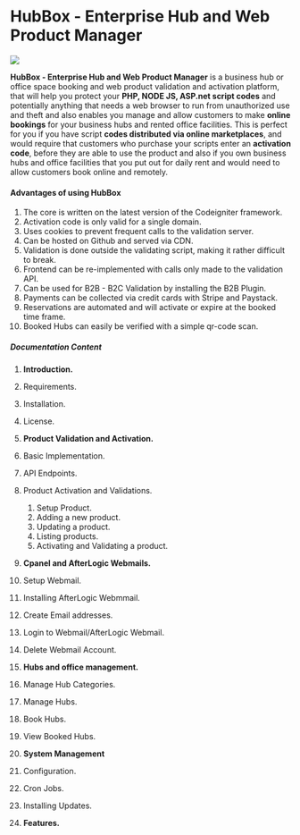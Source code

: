 # HubBox - Enterprise Hub and Web Product Manager

[![](https://data.jsdelivr.com/v1/package/gh/3m1n3nc3/ourzobia-api/badge)](https://www.jsdelivr.com/package/gh/3m1n3nc3/ourzobia-api)

**HubBox - Enterprise Hub and Web Product Manager** is a business hub or office space booking and web product validation and activation platform, that will help you protect your **PHP, NODE JS, ASP.net script codes** and potentially anything that needs a web browser to run from unauthorized use and theft and also enables you manage and allow customers to make **online bookings** for your business hubs and rented office facilities.
This is perfect for you if you have script **codes distributed via online marketplaces**, and would require that customers who purchase 
your scripts enter an **activation code**, before they are able to use the product and also if you own business hubs and office facilities that you put out for daily rent and would need to allow customers book online and remotely.

#### Advantages of using HubBox
  1. The core is written on the latest version of the Codeigniter framework.
  2. Activation code is only valid for a single domain.
  3. Uses cookies to prevent frequent calls to the validation server.
  4. Can be hosted on Github and served via CDN.
  5. Validation is done outside the validating script, making it rather difficult to break.
  6. Frontend can be re-implemented with calls only made to the validation API.
  7. Can be used for B2B - B2C Validation by installing the B2B Plugin.
  8. Payments can be collected via credit cards with Stripe and Paystack.
  9. Reservations are automated and will activate or expire at the booked time frame.
  10. Booked Hubs can easily be verified with a simple qr-code scan.


##### Documentation Content
1. **Introduction.**
 1. Requirements.
 2. Installation.
 3. License.

2. **Product Validation and Activation.**
 1. Basic Implementation.
 2. API Endpoints.
 3. Product Activation and Validations.
    1. Setup Product.
    2. Adding a new product.
    3. Updating a product.
    4. Listing products.
    5. Activating and Validating a product. 

3. **Cpanel and AfterLogic Webmails.**
 1. Setup Webmail.
 2. Installing AfterLogic Webmmail.
 3. Create Email addresses.
 4. Login to Webmail/AfterLogic Webmail.
 5. Delete Webmail Account.

4. **Hubs and office management.**
 1. Manage Hub Categories.
 2. Manage Hubs.
 3. Book Hubs.
 4. View Booked Hubs.

5. **System Management**
 1. Configuration.
 2. Cron Jobs. 
 3. Installing Updates.

6. **Features.**